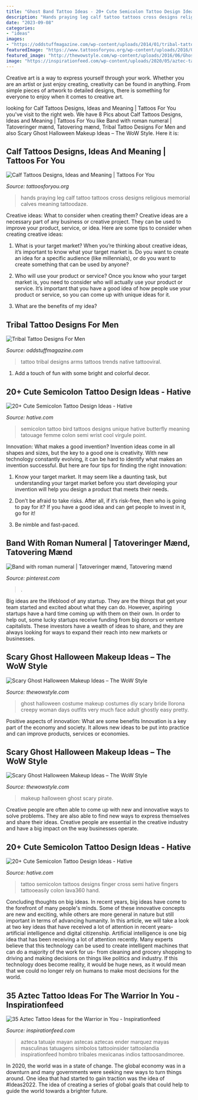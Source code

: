 ```yaml
---
title: "Ghost Band Tattoo Ideas - 20+ Cute Semicolon Tattoo Design Ideas"
description: "Hands praying leg calf tattoo tattoos cross designs religious memorial calves meaning tattoodaze"
date: "2023-09-08"
categories:
- "ideas"
images:
- "https://oddstuffmagazine.com/wp-content/uploads/2014/01/tribal-tattoo-designs-for-arms-13.jpg"
featuredImage: "https://www.tattoosforyou.org/wp-content/uploads/2016/05/Cross-Calf-Tattoos.jpg"
featured_image: "http://thewowstyle.com/wp-content/uploads/2016/06/Ghost-Pirate-Halloween-Makeup.jpg"
image: "https://inspirationfeed.com/wp-content/uploads/2020/05/aztec-tattoo-24.jpg"
---
```



Creative art is a way to express yourself through your work. Whether you are an artist or just enjoy creating, creativity can be found in anything. From simple pieces of artwork to detailed designs, there is something for everyone to enjoy when it comes to creative art.

	

		
looking for Calf Tattoos Designs, Ideas and Meaning | Tattoos For You you've visit to the right web. We have 8 Pics about Calf Tattoos Designs, Ideas and Meaning | Tattoos For You like Band with roman numeral | Tatoveringer mænd, Tatovering mænd, Tribal Tattoo Designs For Men and also Scary Ghost Halloween Makeup Ideas – The WoW Style. Here it is:
		
    
## Calf Tattoos Designs, Ideas And Meaning | Tattoos For You

<img loading=lazy src="https://www.tattoosforyou.org/wp-content/uploads/2016/05/Cross-Calf-Tattoos.jpg" onerror="this.onerror=null;this.src='https://tse4.mm.bing.net/th?id=OIP.7_QzFUOmhvlddFEr7PL6awHaJ4&amp;pid=15.1';" alt="Calf Tattoos Designs, Ideas and Meaning | Tattoos For You">

_Source: tattoosforyou.org_

>hands praying leg calf tattoo tattoos cross designs religious memorial calves meaning tattoodaze. 

	

Creative ideas: What to consider when creating them?
Creative ideas are a necessary part of any business or creative project. They can be used to improve your product, service, or idea. Here are some tips to consider when creating creative ideas:
1. What is your target market? When you’re thinking about creative ideas, it’s important to know what your target market is. Do you want to create an idea for a specific audience (like millennials), or do you want to create something that can be used by anyone?

2. Who will use your product or service? Once you know who your target market is, you need to consider who will actually use your product or service. It’s important that you have a good idea of how people use your product or service, so you can come up with unique ideas for it.

3. What are the benefits of my idea?

    
## Tribal Tattoo Designs For Men

<img loading=lazy src="https://oddstuffmagazine.com/wp-content/uploads/2014/01/tribal-tattoo-designs-for-arms-13.jpg" onerror="this.onerror=null;this.src='https://tse2.mm.bing.net/th?id=OIP.9qPDk_vPz5pZxfQLlapAZwHaJ0&amp;pid=15.1';" alt="Tribal Tattoo Designs For Men">

_Source: oddstuffmagazine.com_

>tattoo tribal designs arms tattoos trends native tattooviral. 

	

1. Add a touch of fun with some bright and colorful decor.

    
## 20+ Cute Semicolon Tattoo Design Ideas - Hative

<img loading=lazy src="https://hative.com/wp-content/uploads/2014/03/semicolon-tattoos/25-semicolon-bird-tattoo.jpg" onerror="this.onerror=null;this.src='https://tse4.mm.bing.net/th?id=OIP.Xer-7Dce8QPCC6hfxdi3LAHaJ4&amp;pid=15.1';" alt="20+ Cute Semicolon Tattoo Design Ideas - Hative">

_Source: hative.com_

>semicolon tattoo bird tattoos designs unique hative butterfly meaning tatouage femme colon semi wrist cool virgule point. 

	

Innovation: What makes a good invention?
Invention ideas come in all shapes and sizes, but the key to a good one is creativity. With new technology constantly evolving, it can be hard to identify what makes an invention successful. But here are four tips for finding the right innovation:
1. Know your target market. It may seem like a daunting task, but understanding your target market before you start developing your invention will help you design a product that meets their needs.

2. Don’t be afraid to take risks. After all, if it’s risk-free, then who is going to pay for it? If you have a good idea and can get people to invest in it, go for it!
3. Be nimble and fast-paced.

    
## Band With Roman Numeral | Tatoveringer Mænd, Tatovering Mænd

<img loading=lazy src="https://i.pinimg.com/736x/ec/4b/4e/ec4b4e9b502036a32423c35f0490807f.jpg" onerror="this.onerror=null;this.src='https://tse2.mm.bing.net/th?id=OIP.dqy1HJ5aaX8JCQ4_McW4qQHaLC&amp;pid=15.1';" alt="Band with roman numeral | Tatoveringer mænd, Tatovering mænd">

_Source: pinterest.com_

>. 

	

Big ideas are the lifeblood of any startup. They are the things that get your team started and excited about what they can do. However, aspiring startups have a hard time coming up with them on their own. In order to help out, some lucky startups receive funding from big donors or venture capitalists. These investors have a wealth of ideas to share, and they are always looking for ways to expand their reach into new markets or businesses.

    
## Scary Ghost Halloween Makeup Ideas – The WoW Style

<img loading=lazy src="http://thewowstyle.com/wp-content/uploads/2016/06/Amazing-Ghost-Halloween-Makeup.jpg" onerror="this.onerror=null;this.src='https://tse3.mm.bing.net/th?id=OIP.MEtjdJdNo_lapD5277wspQHaLD&amp;pid=15.1';" alt="Scary Ghost Halloween Makeup Ideas – The WoW Style">

_Source: thewowstyle.com_

>ghost halloween costume makeup costumes diy scary bride llorona creepy woman days outfits very much face adult ghostly easy pretty. 

	

Positive aspects of innovation: What are some benefits
Innovation is a key part of the economy and society. It allows new ideas to be put into practice and can improve products, services or economies.

    
## Scary Ghost Halloween Makeup Ideas – The WoW Style

<img loading=lazy src="http://thewowstyle.com/wp-content/uploads/2016/06/Ghost-Pirate-Halloween-Makeup.jpg" onerror="this.onerror=null;this.src='https://tse2.mm.bing.net/th?id=OIP.BEWS_ZdWO1yhsMZGZ7ujiwHaJ4&amp;pid=15.1';" alt="Scary Ghost Halloween Makeup Ideas – The WoW Style">

_Source: thewowstyle.com_

>makeup halloween ghost scary pirate. 

	

Creative people are often able to come up with new and innovative ways to solve problems. They are also able to find new ways to express themselves and share their ideas. Creative people are essential in the creative industry and have a big impact on the way businesses operate.

    
## 20+ Cute Semicolon Tattoo Design Ideas - Hative

<img loading=lazy src="https://hative.com/wp-content/uploads/2014/03/semicolon-tattoos/19-semicolon-and-cross-on-fingers.jpg" onerror="this.onerror=null;this.src='https://tse4.mm.bing.net/th?id=OIP.VlraTHazU7vkYH6IvcPWWQHaJ4&amp;pid=15.1';" alt="20+ Cute Semicolon Tattoo Design Ideas - Hative">

_Source: hative.com_

>tattoo semicolon tattoos designs finger cross semi hative fingers tattooeasily colon lava360 hand. 

	

Concluding thoughts on big ideas.
In recent years, big ideas have come to the forefront of many people's minds. Some of these innovative concepts are new and exciting, while others are more general in nature but still important in terms of advancing humanity. In this article, we will take a look at two key ideas that have received a lot of attention in recent years- artificial intelligence and digital citizenship. 
Artificial intelligence is one big idea that has been receiving a lot of attention recently. Many experts believe that this technology can be used to create intelligent machines that can do a majority of the work for us- from cleaning and grocery shopping to driving and making decisions on things like politics and industry. If this technology does become reality, it would be huge news, as it would mean that we could no longer rely on humans to make most decisions for the world.

    
## 35 Aztec Tattoo Ideas For The Warrior In You - Inspirationfeed

<img loading=lazy src="https://inspirationfeed.com/wp-content/uploads/2020/05/aztec-tattoo-24.jpg" onerror="this.onerror=null;this.src='https://tse1.mm.bing.net/th?id=OIP.QrgMJvMGxG0f2EYJ0WK1pAAAAA&amp;pid=15.1';" alt="35 Aztec Tattoo Ideas for the Warrior in You - Inspirationfeed">

_Source: inspirationfeed.com_

>azteca tatuaje mayan astecas aztecas ender marquez mayas masculinas tatuagens símbolos tattooinsider tattoolandia inspirationfeed hombro tribales mexicanas indios tattoosandmoree. 

	

In 2020, the world was in a state of change. The global economy was in a downturn and many governments were seeking new ways to turn things around. One idea that had started to gain traction was the idea of #Ideas2022. The idea of creating a series of global goals that could help to guide the world towards a brighter future.

